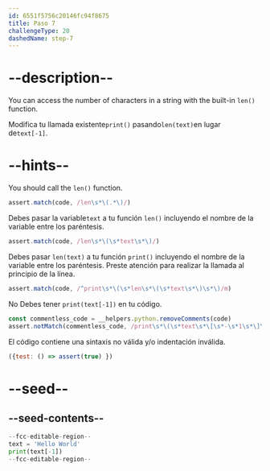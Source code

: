```yaml
---
id: 6551f5756c20146fc94f8675
title: Paso 7
challengeType: 20
dashedName: step-7
---
```


# --description--

You can access the number of characters in a string with the built-in `len()` function.

Modifica tu llamada existente`print()` pasando`len(text)`en lugar de`text[-1]`.

# --hints--


You should call the `len()` function.

```js
assert.match(code, /len\s*\(.*\)/)
```

Debes pasar la variable`text` a tu función `len()` incluyendo el nombre de la variable entre los paréntesis.

```js
assert.match(code, /len\s*\(\s*text\s*\)/)
```

Debes pasar `len(text)` a tu función `print()` incluyendo el nombre de la variable entre los paréntesis. Preste atención para realizar la llamada al principio de la línea.

```js
assert.match(code, /^print\s*\(\s*len\s*\(\s*text\s*\)\s*\)/m)
```

No Debes tener `print(text[-1])` en tu código.

```js
const commentless_code = __helpers.python.removeComments(code)
assert.notMatch(commentless_code, /print\s*\(\s*text\s*\[\s*-\s*1\s*\]\s*\)/)
```

El código contiene una sintaxis no válida y/o indentación inválida.

```js
({test: () => assert(true) })
```

# --seed--

## --seed-contents--

```py
--fcc-editable-region--
text = 'Hello World'
print(text[-1])
--fcc-editable-region--
```
